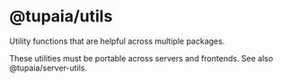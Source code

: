 # @tupaia/utils

Utility functions that are helpful across multiple packages.

These utilities must be portable across servers and frontends. See also @tupaia/server-utils.
